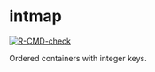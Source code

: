 # intmap

<!-- badges: start -->
[![R-CMD-check](https://github.com/stla/intmap/actions/workflows/R-CMD-check.yaml/badge.svg)](https://github.com/stla/intmap/actions/workflows/R-CMD-check.yaml)
<!-- badges: end -->

Ordered containers with integer keys.
